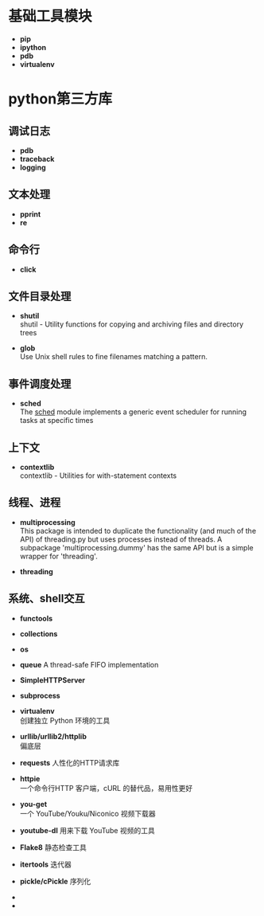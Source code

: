 
# 基础工具模块
+ **pip**
+ **ipython**
+ **pdb**
+ **virtualenv**

# python第三方库
## 调试日志
+  **pdb**
+  **traceback**
+  **logging**

## 文本处理
+  **pprint**  
+  **re**

## 命令行   
+ **click**  

## 文件目录处理
+ **shutil**     
  shutil - Utility functions for copying and archiving files and directory trees  
 
 +  **glob**  
  Use Unix shell rules to fine filenames matching a pattern.

## 事件调度处理   
+ **sched**  
  The [sched](https://pymotw.com/2/sched/index.html#module-sched "sched: Generic event scheduler.") module implements a generic event scheduler for running tasks at specific times  

## 上下文  
+ **contextlib**    
  contextlib - Utilities for with-statement contexts  

## 线程、进程  
+ **multiprocessing**   
  This package is intended to duplicate the functionality (and much of
  the API) of threading.py but uses processes instead of threads.  A
  subpackage 'multiprocessing.dummy' has the same API but is a simple
   wrapper for 'threading'.  

+  **threading** 

## 系统、shell交互


+ **functools**
+  **collections**  

  
+  **os**
+  **queue**
 A thread-safe FIFO implementation
 
+  **SimpleHTTPServer**  
+  **subprocess**  
 
+ **virtualenv**  
  创建独立 Python 环境的工具

+ **urllib/urllib2/httplib**  
  偏底层
  
+  **requests**
  人性化的HTTP请求库
    
+  **httpie**  
  一个命令行HTTP 客户端，cURL 的替代品，易用性更好
  
+  **you-get**  
  一个 YouTube/Youku/Niconico 视频下载器  
  
+  **youtube-dl**
  用来下载 YouTube 视频的工具
  
+  **Flake8**
    静态检查工具
    
+  **itertools**
  迭代器





+  **pickle/cPickle**
  序列化
+ 
+ 

<!--stackedit_data:
eyJoaXN0b3J5IjpbLTE3ODkzNDY1NDUsODk5NzE4MjY2LDczMD
k5ODExNl19
-->